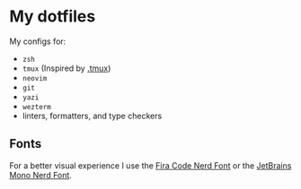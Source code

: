 # My dotfiles

My configs for:

- `zsh`
- `tmux` (Inspired by [.tmux](https://github.com/gpakosz/.tmux))
- `neovim`
- `git`
- `yazi`
- `wezterm`
- linters, formatters, and type checkers

## Fonts

For a better visual experience I use the [Fira Code Nerd Font](https://github.com/ryanoasis/nerd-fonts/tree/master/patched-fonts/FiraCode)
or the [JetBrains Mono Nerd Font](https://github.com/ryanoasis/nerd-fonts/tree/master/patched-fonts/JetBrainsMono).
